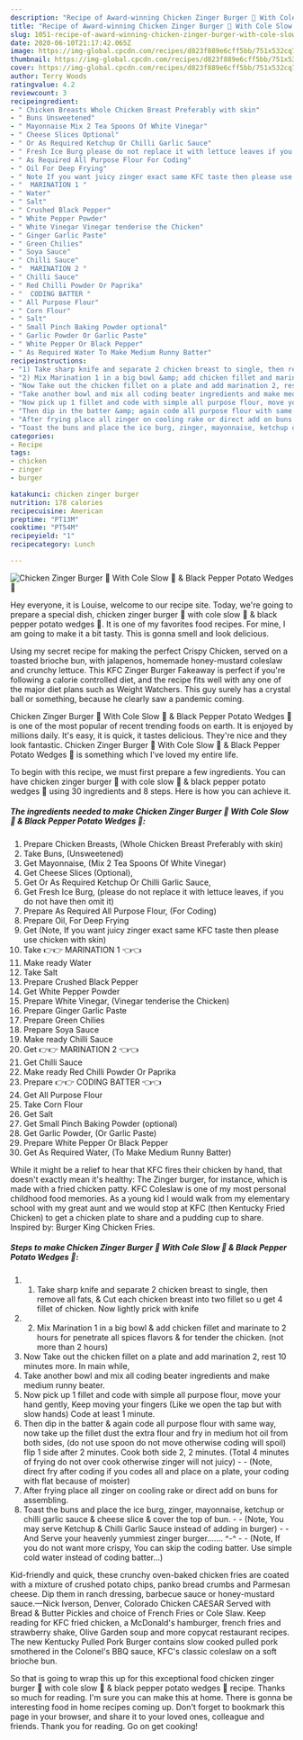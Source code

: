 ```yaml
---
description: "Recipe of Award-winning Chicken Zinger Burger 💖 With Cole Slow 💖 &amp;amp; Black Pepper Potato Wedges 💖"
title: "Recipe of Award-winning Chicken Zinger Burger 💖 With Cole Slow 💖 &amp;amp; Black Pepper Potato Wedges 💖"
slug: 1051-recipe-of-award-winning-chicken-zinger-burger-with-cole-slow-and-amp-black-pepper-potato-wedges
date: 2020-06-10T21:17:42.065Z
image: https://img-global.cpcdn.com/recipes/d823f889e6cff5bb/751x532cq70/chicken-zinger-burger-💖-with-cole-slow-💖-black-pepper-potato-wedges-💖-recipe-main-photo.jpg
thumbnail: https://img-global.cpcdn.com/recipes/d823f889e6cff5bb/751x532cq70/chicken-zinger-burger-💖-with-cole-slow-💖-black-pepper-potato-wedges-💖-recipe-main-photo.jpg
cover: https://img-global.cpcdn.com/recipes/d823f889e6cff5bb/751x532cq70/chicken-zinger-burger-💖-with-cole-slow-💖-black-pepper-potato-wedges-💖-recipe-main-photo.jpg
author: Terry Woods
ratingvalue: 4.2
reviewcount: 3
recipeingredient:
- " Chicken Breasts Whole Chicken Breast Preferably with skin"
- " Buns Unsweetened"
- " Mayonnaise Mix 2 Tea Spoons Of White Vinegar"
- " Cheese Slices Optional"
- " Or As Required Ketchup Or Chilli Garlic Sauce"
- " Fresh Ice Burg please do not replace it with lettuce leaves if you do not have then omit it"
- " As Required All Purpose Flour For Coding"
- " Oil For Deep Frying"
- " Note If you want juicy zinger exact same KFC taste then please use chicken with skin"
- "  MARINATION 1 "
- " Water"
- " Salt"
- " Crushed Black Pepper"
- " White Pepper Powder"
- " White Vinegar Vinegar tenderise the Chicken"
- " Ginger Garlic Paste"
- " Green Chilies"
- " Soya Sauce"
- " Chilli Sauce"
- "  MARINATION 2 "
- " Chilli Sauce"
- " Red Chilli Powder Or Paprika"
- "  CODING BATTER "
- " All Purpose Flour"
- " Corn Flour"
- " Salt"
- " Small Pinch Baking Powder optional"
- " Garlic Powder Or Garlic Paste"
- " White Pepper Or Black Pepper"
- " As Required Water To Make Medium Runny Batter"
recipeinstructions:
- "1) Take sharp knife and separate 2 chicken breast to single, then remove all fats, &amp; Cut each chicken breast into two fillet so u get 4 fillet of chicken. Now lightly prick with knife"
- "2) Mix Marination 1 in a big bowl &amp; add chicken fillet and marinate to 2 hours for penetrate all spices flavors &amp; for tender the chicken. (not more than 2 hours)"
- "Now Take out the chicken fillet on a plate and add marination 2, rest 10 minutes more. In main while,"
- "Take another bowl and mix all coding beater ingredients and make medium runny beater."
- "Now pick up 1 fillet and code with simple all purpose flour, move your hand gently, Keep moving your fingers (Like we open the tap but with slow hands) Code at least 1 minute."
- "Then dip in the batter &amp; again code all purpose flour with same way, now take up the fillet dust the extra flour and fry in medium hot oil from both sides, (do not use spoon do not move otherwise coding will spoil) flip 1 side after 2 minutes. Cook both side 2, 2 minutes. (Total 4 minutes of frying do not over cook otherwise zinger will not juicy)  (Note, direct fry after coding if you codes all and place on a plate, your coding with flat because of moister)"
- "After frying place all zinger on cooling rake or direct add on buns for assembling."
- "Toast the buns and place the ice burg, zinger, mayonnaise, ketchup or chilli garlic sauce &amp; cheese slice &amp; cover the top of bun.  (Note, You may serve Ketchup &amp; Chilli Garlic Sauce instead of adding in burger)  And Serve your heavenly yummiest zinger burger....... ^-^  (Note, If you do not want more crispy, You can skip the coding batter. Use simple cold water instead of coding batter...)"
categories:
- Recipe
tags:
- chicken
- zinger
- burger

katakunci: chicken zinger burger 
nutrition: 178 calories
recipecuisine: American
preptime: "PT13M"
cooktime: "PT54M"
recipeyield: "1"
recipecategory: Lunch

---
```



![Chicken Zinger Burger 💖 With Cole Slow 💖 &amp; Black Pepper Potato Wedges 💖](https://img-global.cpcdn.com/recipes/d823f889e6cff5bb/751x532cq70/chicken-zinger-burger-💖-with-cole-slow-💖-black-pepper-potato-wedges-💖-recipe-main-photo.jpg)

Hey everyone, it is Louise, welcome to our recipe site. Today, we're going to prepare a special dish, chicken zinger burger 💖 with cole slow 💖 &amp; black pepper potato wedges 💖. It is one of my favorites food recipes. For mine, I am going to make it a bit tasty. This is gonna smell and look delicious.

Using my secret recipe for making the perfect Crispy Chicken, served on a toasted brioche bun, with jalapenos, homemade honey-mustard coleslaw and crunchy lettuce. This KFC Zinger Burger Fakeaway is perfect if you&#39;re following a calorie controlled diet, and the recipe fits well with any one of the major diet plans such as Weight Watchers. This guy surely has a crystal ball or something, because he clearly saw a pandemic coming.

Chicken Zinger Burger 💖 With Cole Slow 💖 &amp; Black Pepper Potato Wedges 💖 is one of the most popular of recent trending foods on earth. It is enjoyed by millions daily. It's easy, it is quick, it tastes delicious. They're nice and they look fantastic. Chicken Zinger Burger 💖 With Cole Slow 💖 &amp; Black Pepper Potato Wedges 💖 is something which I've loved my entire life.


To begin with this recipe, we must first prepare a few ingredients. You can have chicken zinger burger 💖 with cole slow 💖 &amp; black pepper potato wedges 💖 using 30 ingredients and 8 steps. Here is how you can achieve it.

<!--inarticleads1-->

##### The ingredients needed to make Chicken Zinger Burger 💖 With Cole Slow 💖 &amp; Black Pepper Potato Wedges 💖:

1. Prepare  Chicken Breasts, (Whole Chicken Breast Preferably with skin)
1. Take  Buns, (Unsweetened)
1. Get  Mayonnaise, (Mix 2 Tea Spoons Of White Vinegar)
1. Get  Cheese Slices (Optional),
1. Get  Or As Required Ketchup Or Chilli Garlic Sauce,
1. Get  Fresh Ice Burg, (please do not replace it with lettuce leaves, if you do not have then omit it)
1. Prepare  As Required All Purpose Flour, (For Coding)
1. Prepare  Oil, For Deep Frying
1. Get  (Note, If you want juicy zinger exact same KFC taste then please use chicken with skin)
1. Take  👉👉 MARINATION 1 👈👈
1. Make ready  Water
1. Take  Salt
1. Prepare  Crushed Black Pepper
1. Get  White Pepper Powder
1. Prepare  White Vinegar, (Vinegar tenderise the Chicken)
1. Prepare  Ginger Garlic Paste
1. Prepare  Green Chilies
1. Prepare  Soya Sauce
1. Make ready  Chilli Sauce
1. Get  👉👉 MARINATION 2 👈👈
1. Get  Chilli Sauce
1. Make ready  Red Chilli Powder Or Paprika
1. Prepare  👉👉 CODING BATTER 👈👈
1. Get  All Purpose Flour
1. Take  Corn Flour
1. Get  Salt
1. Get  Small Pinch Baking Powder (optional)
1. Get  Garlic Powder, (Or Garlic Paste)
1. Prepare  White Pepper Or Black Pepper
1. Get  As Required Water, (To Make Medium Runny Batter)


While it might be a relief to hear that KFC fires their chicken by hand, that doesn&#39;t exactly mean it&#39;s healthy: The Zinger burger, for instance, which is made with a fried chicken patty. KFC Coleslaw is one of my most personal childhood food memories. As a young kid I would walk from my elementary school with my great aunt and we would stop at KFC (then Kentucky Fried Chicken) to get a chicken plate to share and a pudding cup to share. Inspired by: Burger King Chicken Fries. 

<!--inarticleads2-->

##### Steps to make Chicken Zinger Burger 💖 With Cole Slow 💖 &amp; Black Pepper Potato Wedges 💖:

1. 1) Take sharp knife and separate 2 chicken breast to single, then remove all fats, &amp; Cut each chicken breast into two fillet so u get 4 fillet of chicken. Now lightly prick with knife
1. 2) Mix Marination 1 in a big bowl &amp; add chicken fillet and marinate to 2 hours for penetrate all spices flavors &amp; for tender the chicken. (not more than 2 hours)
1. Now Take out the chicken fillet on a plate and add marination 2, rest 10 minutes more. In main while,
1. Take another bowl and mix all coding beater ingredients and make medium runny beater.
1. Now pick up 1 fillet and code with simple all purpose flour, move your hand gently, Keep moving your fingers (Like we open the tap but with slow hands) Code at least 1 minute.
1. Then dip in the batter &amp; again code all purpose flour with same way, now take up the fillet dust the extra flour and fry in medium hot oil from both sides, (do not use spoon do not move otherwise coding will spoil) flip 1 side after 2 minutes. Cook both side 2, 2 minutes. (Total 4 minutes of frying do not over cook otherwise zinger will not juicy) -  - (Note, direct fry after coding if you codes all and place on a plate, your coding with flat because of moister)
1. After frying place all zinger on cooling rake or direct add on buns for assembling.
1. Toast the buns and place the ice burg, zinger, mayonnaise, ketchup or chilli garlic sauce &amp; cheese slice &amp; cover the top of bun. -  - (Note, You may serve Ketchup &amp; Chilli Garlic Sauce instead of adding in burger) -  - And Serve your heavenly yummiest zinger burger....... ^-^ -  - (Note, If you do not want more crispy, You can skip the coding batter. Use simple cold water instead of coding batter...)


Kid-friendly and quick, these crunchy oven-baked chicken fries are coated with a mixture of crushed potato chips, panko bread crumbs and Parmesan cheese. Dip them in ranch dressing, barbecue sauce or honey-mustard sauce.—Nick Iverson, Denver, Colorado Chicken CAESAR Served with Bread &amp; Butter Pickles and choice of French Fries or Cole Slaw. Keep reading for KFC fried chicken, a McDonald&#39;s hamburger, french fries and strawberry shake, Olive Garden soup and more copycat restaurant recipes. The new Kentucky Pulled Pork Burger contains slow cooked pulled pork smothered in the Colonel&#39;s BBQ sauce, KFC&#39;s classic coleslaw on a soft brioche bun. 

So that is going to wrap this up for this exceptional food chicken zinger burger 💖 with cole slow 💖 &amp; black pepper potato wedges 💖 recipe. Thanks so much for reading. I'm sure you can make this at home. There is gonna be interesting food in home recipes coming up. Don't forget to bookmark this page in your browser, and share it to your loved ones, colleague and friends. Thank you for reading. Go on get cooking!
